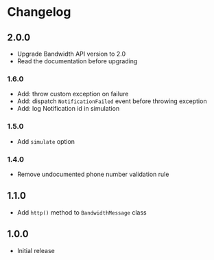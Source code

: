 # Changelog

## 2.0.0
* Upgrade Bandwidth API version to 2.0 
* Read the documentation before upgrading

### 1.6.0
* Add: throw custom exception on failure
* Add: dispatch `NotificationFailed` event before throwing exception
* Add: log Notification id in simulation

### 1.5.0
* Add `simulate` option

### 1.4.0
* Remove undocumented phone number validation rule

## 1.1.0
* Add `http()` method to `BandwidthMessage` class

## 1.0.0
* Initial release
